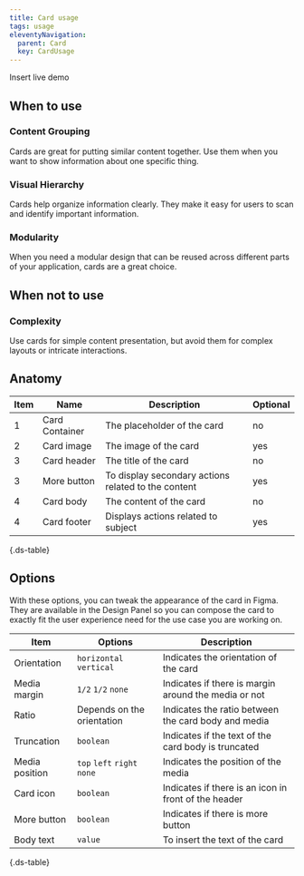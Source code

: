 ```yaml
---
title: Card usage
tags: usage
eleventyNavigation:
  parent: Card
  key: CardUsage
---
```


<section>
  
Insert live demo
  
</section>

<section>

## When to use

### Content Grouping
Cards are great for putting similar content together. Use them when you want to show information about one specific thing.

### Visual Hierarchy
Cards help organize information clearly. They make it easy for users to scan and identify important information.

### Modularity
When you need a modular design that can be reused across different parts of your application, cards are a great choice.

</section>

<section>

## When not to use

### Complexity
Use cards for simple content presentation, but avoid them for complex layouts or intricate interactions.

</section>

<section>

## Anatomy

<div class="ds-table-wrapper">

|Item|Name| Description | Optional|
|-|-|-|-|
|1|Card Container	|The placeholder of the card|no|
|2|Card image	|The image of the card|yes|
|3|Card header	|The title of the card|no|
|3|More button	|To display secondary actions related to the content|yes|
|4|Card body	|The content of the card |no|
|4|Card footer	|Displays actions related to subject|yes|

{.ds-table}

</div>

</section>

<section>

## Options

With these options, you can tweak the appearance of the card in Figma. They are available in the Design Panel so you can compose the card to exactly fit the user experience need for the use case you are working on.

<div class="ds-table-wrapper">
  
|Item|Options|Description|
|-|-|-|
|Orientation|`horizontal` `vertical`|Indicates the orientation of the card|
|Media margin|`1/2` `1/2` `none`|Indicates if there is margin around the media or not|
|Ratio| Depends on the orientation |Indicates the ratio between the card body and media|
|Truncation|`boolean`|Indicates if the text of the card body is truncated|
|Media position|`top` `left` `right` `none`|Indicates the position of the media|
|Card icon|`boolean`|Indicates if there is an icon in front of the header|
|More button|`boolean`|Indicates if there is more button|
|Body text|`value`|To insert the text of the card|


{.ds-table}
</div>

</section>

